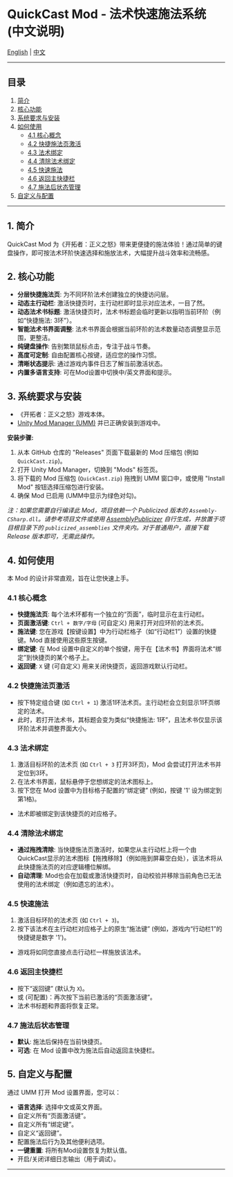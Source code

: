 # QuickCast Mod - 法术快速施法系统 (中文说明)

[English](./README.en.md) | [中文](./README.zh.md)

---

## 目录
1. [简介](#1-简介)
2. [核心功能](#2-核心功能)
3. [系统要求与安装](#3-系统要求与安装)
4. [如何使用](#4-如何使用)
    - [4.1 核心概念](#41-核心概念)
    - [4.2 快捷施法页激活](#42-快捷施法页激活)
    - [4.3 法术绑定](#43-法术绑定)
    - [4.4 清除法术绑定](#44-清除法术绑定)
    - [4.5 快速施法](#45-快速施法)
    - [4.6 返回主快捷栏](#46-返回主快捷栏)
    - [4.7 施法后状态管理](#47-施法后状态管理)
5. [自定义与配置](#5-自定义与配置)

---

## 1. 简介
QuickCast Mod 为《开拓者：正义之怒》带来更便捷的施法体验！通过简单的键盘操作，即可按法术环阶快速选择和施放法术，大幅提升战斗效率和流畅感。

## 2. 核心功能
*   **分层快捷施法页**: 为不同环阶法术创建独立的快捷访问层。
*   **动态主行动栏**: 激活快捷页时，主行动栏即时显示对应法术，一目了然。
*   **动态法术书标题**: 激活快捷页时，法术书标题会临时更新以指明当前环阶（例如“快捷施法: 3环”）。
*   **智能法术书界面调整**: 法术书界面会根据当前环阶的法术数量动态调整显示范围，更整洁。
*   **纯键盘操作**: 告别繁琐鼠标点击，专注于战斗节奏。
*   **高度可定制**: 自由配置核心按键，适应您的操作习惯。
*   **清晰状态提示**: 通过游戏内事件日志了解当前激活状态。
*   **内置多语言支持**: 可在Mod设置中切换中/英文界面和提示。

## 3. 系统要求与安装
*   《开拓者：正义之怒》游戏本体。
*   [Unity Mod Manager (UMM)](https://www.nexusmods.com/site/mods/21) 并已正确安装到游戏中。

**安装步骤:**
1.  从本 GitHub 仓库的 "Releases" 页面下载最新的 Mod 压缩包 (例如 `QuickCast.zip`)。
2.  打开 Unity Mod Manager，切换到 "Mods" 标签页。
3.  将下载的 Mod 压缩包 (`QuickCast.zip`) 拖拽到 UMM 窗口中，或使用 "Install Mod" 按钮选择压缩包进行安装。
4.  确保 Mod 已启用 (UMM中显示为绿色对勾)。

*注：如果您需要自行编译此 Mod，项目依赖一个 Publicized 版本的 `Assembly-CSharp.dll`。请参考项目文件或使用 [AssemblyPublicizer](https://github.com/CabbageCrow/AssemblyPublicizer) 自行生成，并放置于项目根目录下的 `publicized_assemblies` 文件夹内。对于普通用户，直接下载 Release 版本即可，无需此操作。*

## 4. 如何使用
本 Mod 的设计非常直观，旨在让您快速上手。

### 4.1 核心概念
*   **快捷施法页**: 每个法术环都有一个独立的“页面”，临时显示在主行动栏。
*   **页面激活键**: `Ctrl + 数字/字母` (可自定义) 用来打开对应环阶的法术页。
*   **施法键**: 您在游戏【按键设置】中为行动栏格子（如“行动栏1”）设置的快捷键。Mod 直接使用这些原生按键。
*   **绑定键**: 在 Mod 设置中自定义的单个按键，用于在【法术书】界面将法术“绑定”到快捷页的某个格子上。
*   **返回键**: `X` 键 (可自定义) 用来关闭快捷页，返回游戏默认行动栏。

### 4.2 快捷施法页激活
*   按下特定组合键 (如 `Ctrl + 1`) 激活1环法术页。主行动栏会立刻显示1环页绑定的法术。
*   此时，若打开法术书，其标题会变为类似“快捷施法: 1环”，且法术书仅显示该环阶法术并调整界面大小。

### 4.3 法术绑定
1.  激活目标环阶的法术页 (如 `Ctrl + 3` 打开3环页)，Mod 会尝试打开法术书并定位到3环。
2.  在法术书界面，鼠标悬停于您想绑定的法术图标上。
3.  按下您在 Mod 设置中为目标格子配置的“绑定键” (例如，按键 '1' 设为绑定到第1格)。
*   法术即被绑定到该快捷页的对应格子。

### 4.4 清除法术绑定
*   **通过拖拽清除**: 当快捷施法页激活时，如果您从主行动栏上将一个由QuickCast显示的法术图标【拖拽移除】（例如拖到屏幕空白处），该法术将从此快捷施法页的对应逻辑槽位解绑。
*   **自动清理**: Mod也会在加载或激活快捷页时，自动校验并移除当前角色已无法使用的法术绑定（例如遗忘的法术）。

### 4.5 快速施法
1.  激活目标环阶的法术页 (如 `Ctrl + 3`)。
2.  按下该法术在主行动栏对应格子上的原生“施法键” (例如，游戏内“行动栏1”的快捷键是数字 '1')。
*   游戏将如同您直接点击行动栏一样施放该法术。

### 4.6 返回主快捷栏
*   按下“返回键” (默认为 `X`)。
*   或 (可配置)：再次按下当前已激活的“页面激活键”。
*   法术书标题和界面将恢复正常。

### 4.7 施法后状态管理
*   **默认**: 施法后保持在当前快捷页。
*   **可选**: 在 Mod 设置中改为施法后自动返回主快捷栏。

## 5. 自定义与配置
通过 UMM 打开 Mod 设置界面，您可以：
*   **语言选择**: 选择中文或英文界面。
*   自定义所有“页面激活键”。
*   自定义所有“绑定键”。
*   自定义“返回键”。
*   配置施法后行为及其他便利选项。
*   **一键重置**: 将所有Mod设置恢复为默认值。
*   开启/关闭详细日志输出（用于调试）。

--- 
